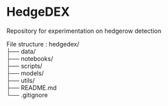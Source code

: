 # HedgeDEX
Repository for experimentation on hedgerow detection

File structure :
hedgedex/  
├── data/  
├── notebooks/  
├── scripts/  
├── models/  
├── utils/  
├── README.md  
└── .gitignore 
